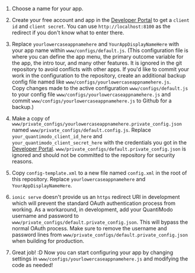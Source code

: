 1. Choose a name for your app.  
1. Create your free account and app in the [Developer Portal](https://app.quantimo.do/api/v2/apps) to get a 
`client id` and `client secret`.  You can use `http://localhost:8100` as the redirect if you don't know what to enter there. 
1. Replace `yourlowercaseappnamehere` and `YourAppDisplayNameHere` with your app name within `www/configs/default.js`. 
(This configuration file is where you can define the app menu, the primary outcome variable for the app, the intro tour, 
and many other features.  It is ignored in the git repository to avoid conflicts with other apps.  If you'd like to commit 
your work in the configuration to the repository, 
create an additional backup config file named like `www/configs/yourlowercaseappnamehere.js`.  
Copy changes made to the active configuration `www/configs/default.js` 
to your config file `www/configs/yourlowercaseappnamehere.js` and commit `www/configs/yourlowercaseappnamehere.js` to Github for a backup.)
1. Make a copy of `www/private_configs/yourlowercaseappnamehere.private_config.json` named `www/private_configs/default.config.js`. Replace 
    `your_quantimodo_client_id_here` and `your_quantimodo_client_secret_here` with the credentials you got in the 
    [Developer Portal](https://app.quantimo.do/api/v2/apps).  `www/private_configs/default.private_config.json` is ignored and should not be committed 
    to the repository for security reasons.
1. Copy `config-template.xml` to a new file named `config.xml` in the root of this repository.  Replace `yourlowercaseappnamehere` and `YourAppDisplayNameHere`.

1. `ionic serve` doesn't provide us an `https` redirect URI in development which will prevent the standard OAuth 
authentication process from working.  As a workaround, in development, add your QuantiModo username and password to
`www/private_configs/default.private_config.json`.  This will bypass the normal OAuth process.  Make sure to remove the username 
and password lines from `www/private_configs/default.private_config.json` when building for production.
1. Great job!  :D  Now you can start configuring your app by changing settings in 
`www/configs/yourlowercaseappnamehere.js` and modifying the code as needed!
    
